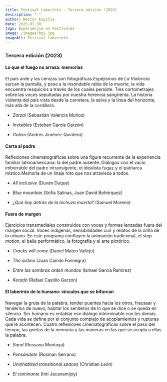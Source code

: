 ```yaml
---
title: Festival Laberinto - Tercera edición (2023)
description: "-"
author: Néstor Espitia
date: 2025-07-30
tags: Experiencia en Festivales
image: /images/bg1.jpg
imageAlt: Festival Laberinto
---
```


### **Tercera edición (2023)**

#### **Lo que el fuego no arrasa: memorias**

El país arde y las cenizas son fotográficas.Espejismos de *La Violencia* surcan la pantalla, y pese a la insondable rabia de la muerte, la vida encuentra resquicios a través de los cuales persiste. Tres cortometrajes sobre las voces sepultadas por nuestra herencia sangrienta. La historia violenta del país vista desde la carretera, la selva y la línea del horizonte, más allá de la cordillera.

* *Zarzal* (Sebastián Valencia Muñoz)

* *Invisibles* (Esteban García Garzón)

* *Golem* (Andrés Jiménez Quintero)

#### **Carta al padre**

Reflexiones cinematográficas sobre una figura recurrente de la experiencia familiar latinoamericana: la del padre ausente. Diálogos con el vacío imborrable del padre intransigente, el idealista fugaz y el patriarca místico.Memoria de un linaje roto que nos atraviesa a todos.

* *All inclusive* (Duván Duque)

* *Blue mountain* (Sofía Salinas, Juan David Bohórquez)

* *¿Qué hay detrás de la lechuza muerta?* (Samuel Moreno)

#### **Fuera de margen**

Ejercicios transmediales construidos con voces y formas lanzadas fuera del margen social. Voces indígenas, sensibilidades cuir y relatos de la orilla de lo urbano. En este programa confluyen la animación tradicional, el *stop motion*, el baile performático, la fotografía y el arte pictórico.

* *Cracks will come* (Daniel Mateo Vallejo)

* *The sistine* (Juan Camilo Fonnegra)

* *Entre las sombras arden mundos* (Ismael García Ramírez)

* *Keradó* (Rafael Castillo Garzón)

#### **El laberinto de lo humano: vínculos que se bifurcan**

Navegar la gruta de la palabra, tender puentes hacia los otros, fracasar y tenderlos de nuevo, habitar los senderos de lo que se dice o se queda en silencio. Ser humano es entablar ese diálogo interminable con los demás. Cada vida se define por el conjunto complejo de acoplamientos y rupturas que le acontecen. Cuatro reflexiones cinematográficas sobre el paso del tiempo, las grietas de la memoria y las maneras en las que se acopla a ellas la palabra.

* *Sand* (Rossana Montoya)

* *Pensándote* (Rosman Serrano)

* *Uninhabited transitional spaces* (Christian León)

* *El caminante* (Inti Jacanamijoy)

